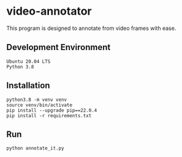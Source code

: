 # video-annotator
This program is designed to annotate from video frames with ease.

## Development Environment
```
Ubuntu 20.04 LTS
Python 3.8
```

## Installation
```
python3.8 -m venv venv
source venv/bin/activate
pip install --upgrade pip==22.0.4
pip install -r requirements.txt
```
## Run
```
python annotate_it.py
```